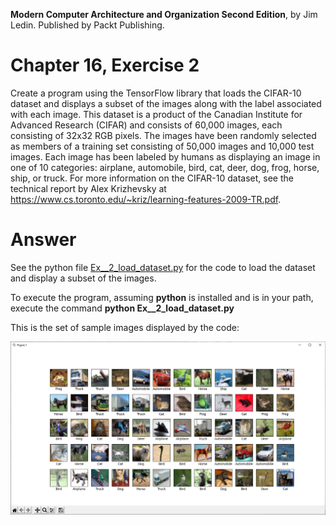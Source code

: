 __Modern Computer Architecture and Organization Second Edition__, by Jim Ledin. Published by Packt Publishing.
# Chapter 16, Exercise 2

Create a program using the TensorFlow library that loads the CIFAR-10 dataset and displays a subset of the images along with the label associated with each image. This dataset is a product of the Canadian Institute for Advanced Research (CIFAR) and consists of 60,000 images, each consisting of 32x32 RGB pixels. The images have been randomly selected as members of a training set consisting of 50,000 images and 10,000 test images. Each image has been labeled by humans as displaying an image in one of 10 categories: airplane, automobile, bird, cat, deer, dog, frog, horse, ship, or truck. For more information on the CIFAR-10 dataset, see the technical report by Alex Krizhevsky at https://www.cs.toronto.edu/~kriz/learning-features-2009-TR.pdf.

# Answer
See the python file [Ex__2_load_dataset.py](src/Ex__2_load_dataset.py) for the code to load the dataset and display a subset of the images.

To execute the program, assuming **python** is installed and is in your path, execute the command **python Ex__2_load_dataset.py**

This is the set of sample images displayed by the code:

![Sample CIFAR-10 images](sample-cifar10-images.png)
